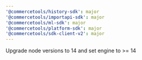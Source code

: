 ```yaml
---
'@commercetools/history-sdk': major
'@commercetools/importapi-sdk': major
'@commercetools/ml-sdk': major
'@commercetools/platform-sdk': major
'@commercetools/sdk-client-v2': major
---
```


Upgrade node versions to 14 and set engine to >= 14
